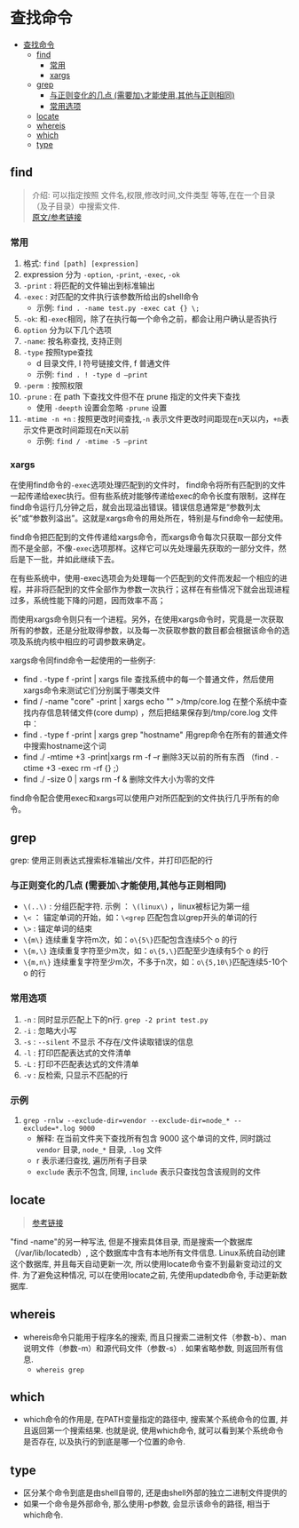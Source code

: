 # 查找命令

<!-- TOC -->

- [查找命令](#查找命令)
    - [find](#find)
        - [常用](#常用)
        - [xargs](#xargs)
    - [grep](#grep)
        - [与正则变化的几点 (需要加`\`才能使用,其他与正则相同)](#与正则变化的几点-需要加\才能使用其他与正则相同)
        - [常用选项](#常用选项)
    - [locate](#locate)
    - [whereis](#whereis)
    - [which](#which)
    - [type](#type)

<!-- /TOC -->

## find
> 介绍: 可以指定按照 文件名,权限,修改时间,文件类型 等等,在在一个目录（及子目录）中搜索文件.   
> [原文/参考链接](http://www.cnblogs.com/skynet/archive/2010/12/25/1916873.html)

### 常用
1. 格式: `find [path] [expression]`
2. expression 分为 `-option`, `-print`, `-exec`, `-ok`
3. `-print` : 将匹配的文件输出到标准输出
3. `-exec` : 对匹配的文件执行该参数所给出的shell命令
    - 示例: `find . -name test.py -exec cat {} \;`
3. `-ok`: 和`-exec`相同，除了在执行每一个命令之前，都会让用户确认是否执行
4. `option` 分为以下几个选项
4. `-name`: 按名称查找, 支持正则
4. `-type` 按照type查找
    - d 目录文件, l 符号链接文件, f 普通文件
    - 示例: `find . ! -type d –print`
4. `-perm `: 按照权限
4. `-prune` : 在 path 下查找文件但不在 prune 指定的文件夹下查找
    - 使用 `-deepth` 设置会忽略 `-prune` 设置
4. `-mtime -n +n` : 按照更改时间查找,`-n` 表示文件更改时间距现在n天以内，`+n`表示文件更改时间距现在n天以前
    - 示例: `find / -mtime -5 –print`

### xargs
在使用find命令的`-exec`选项处理匹配到的文件时， find命令将所有匹配到的文件一起传递给exec执行。但有些系统对能够传递给exec的命令长度有限制，这样在find命令运行几分钟之后，就会出现溢出错误。错误信息通常是“参数列太长”或“参数列溢出”。这就是xargs命令的用处所在，特别是与find命令一起使用。

find命令把匹配到的文件传递给xargs命令，而xargs命令每次只获取一部分文件而不是全部，不像`-exec`选项那样。这样它可以先处理最先获取的一部分文件，然后是下一批，并如此继续下去。

在有些系统中，使用-exec选项会为处理每一个匹配到的文件而发起一个相应的进程，并非将匹配到的文件全部作为参数一次执行；这样在有些情况下就会出现进程过多，系统性能下降的问题，因而效率不高；

而使用xargs命令则只有一个进程。另外，在使用xargs命令时，究竟是一次获取所有的参数，还是分批取得参数，以及每一次获取参数的数目都会根据该命令的选项及系统内核中相应的可调参数来确定。

xargs命令同find命令一起使用的一些例子:
- find . -type f -print | xargs file 查找系统中的每一个普通文件，然后使用xargs命令来测试它们分别属于哪类文件
- find / -name "core" -print | xargs echo "" >/tmp/core.log 在整个系统中查找内存信息转储文件(core dump) ，然后把结果保存到/tmp/core.log 文件中：
- find . -type f -print | xargs grep "hostname" 用grep命令在所有的普通文件中搜索hostname这个词
- find ./ -mtime +3 -print|xargs rm -f –r 删除3天以前的所有东西 （find . -ctime +3 -exec rm -rf {} \;）
- find ./ -size 0 | xargs rm -f & 删除文件大小为零的文件

find命令配合使用exec和xargs可以使用户对所匹配到的文件执行几乎所有的命令。

## grep
grep: 使用正则表达式搜索标准输出/文件，并打印匹配的行

### 与正则变化的几点 (需要加`\`才能使用,其他与正则相同)
- `\(..\)` : 分组匹配字符. 示例 ： `\(linux\)` ，linux被标记为第一组
- `\<` ： 锚定单词的开始，如：`\<grep` 匹配包含以grep开头的单词的行
- `\>` : 锚定单词的结束
- `\{m\}` 连续重复字符m次，如：`o\{5\}`匹配包含连续5个 o 的行
- `\{m,\}` 连续重复字符至少m次，如：`o\{5,\}`匹配至少连续有5个 o 的行
- `\{m,n\}` 连续重复字符至少m次，不多于n次，如：`o\{5,10\}`匹配连续5-10个 o 的行

### 常用选项
1. `-n` : 同时显示匹配上下的n行. `grep -2 print test.py`
1. `-i` : 忽略大小写
1. `-s` : `--silent` 不显示 不存在/文件读取错误的信息
2. `-l` : 打印匹配表达式的文件清单
2. `-L` : 打印不匹配表达式的文件清单
3. `-v` : 反检索, 只显示不匹配的行

### 示例
1. `grep -rnlw --exclude-dir=vendor --exclude-dir=node_* --exclude=*.log 9000`
    - 解释: 在当前文件夹下查找所有包含 9000 这个单词的文件, 同时跳过 `vendor` 目录, `node_*` 目录, `.log` 文件
    - r 表示递归查找, 遍历所有子目录
    - `exclude` 表示不包含, 同理, `include` 表示只查找包含该规则的文件

## locate
> [参考链接](https://wiki.archlinux.org/index.php/Locale)

"find -name"的另一种写法, 但是不搜索具体目录, 而是搜索一个数据库（/var/lib/locatedb）, 这个数据库中含有本地所有文件信息. Linux系统自动创建这个数据库, 并且每天自动更新一次, 所以使用locate命令查不到最新变动过的文件. 为了避免这种情况, 可以在使用locate之前, 先使用updatedb命令, 手动更新数据库. 

## whereis
- whereis命令只能用于程序名的搜索, 而且只搜索二进制文件（参数-b）、man说明文件（参数-m）和源代码文件（参数-s）. 如果省略参数, 则返回所有信息. 
    - `whereis grep`

## which
- which命令的作用是, 在PATH变量指定的路径中, 搜索某个系统命令的位置, 并且返回第一个搜索结果. 也就是说, 使用which命令, 就可以看到某个系统命令是否存在, 以及执行的到底是哪一个位置的命令. 

## type
- 区分某个命令到底是由shell自带的, 还是由shell外部的独立二进制文件提供的
- 如果一个命令是外部命令, 那么使用-p参数, 会显示该命令的路径, 相当于which命令. 